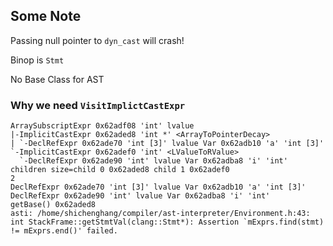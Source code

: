 ## Some Note

Passing null pointer to `dyn_cast` will crash!

Binop is `Stmt`

No Base Class for AST

### Why we need `VisitImplictCastExpr`

```shell
ArraySubscriptExpr 0x62adf08 'int' lvalue
|-ImplicitCastExpr 0x62aded8 'int *' <ArrayToPointerDecay>
| `-DeclRefExpr 0x62ade70 'int [3]' lvalue Var 0x62adb10 'a' 'int [3]'
`-ImplicitCastExpr 0x62adef0 'int' <LValueToRValue>
  `-DeclRefExpr 0x62ade90 'int' lvalue Var 0x62adba8 'i' 'int'
children size=child 0 0x62aded8 child 1 0x62adef0 
2
DeclRefExpr 0x62ade70 'int [3]' lvalue Var 0x62adb10 'a' 'int [3]'
DeclRefExpr 0x62ade90 'int' lvalue Var 0x62adba8 'i' 'int'
getBase() 0x62aded8
asti: /home/shichenghang/compiler/ast-interpreter/Environment.h:43: int StackFrame::getStmtVal(clang::Stmt*): Assertion `mExprs.find(stmt) != mExprs.end()' failed.
```